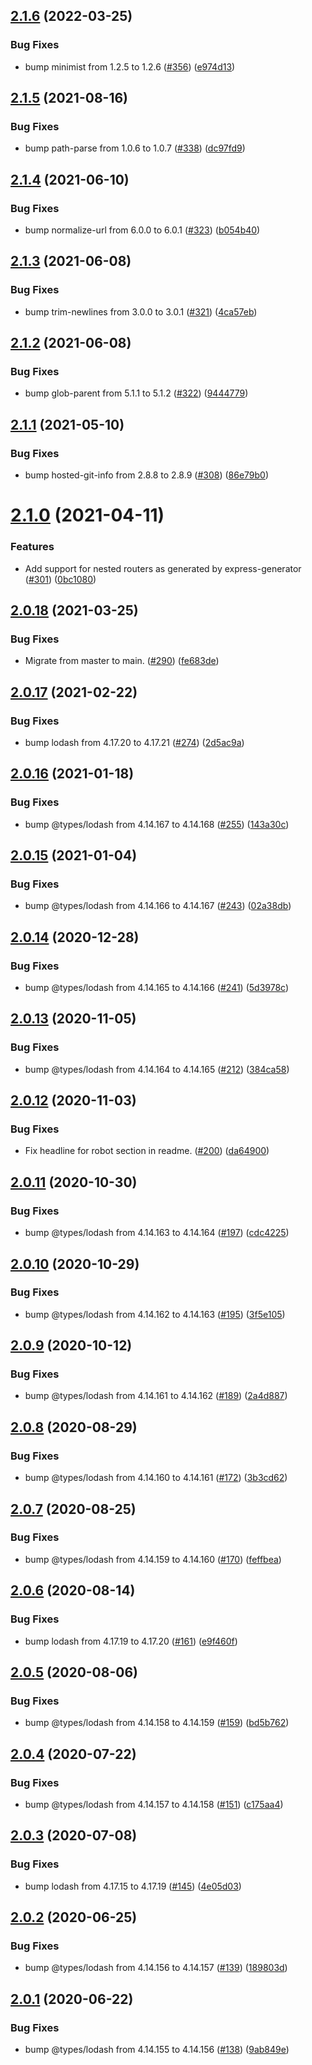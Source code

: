 ## [2.1.6](https://github.com/thenativeweb/get-routes/compare/2.1.5...2.1.6) (2022-03-25)


### Bug Fixes

* bump minimist from 1.2.5 to 1.2.6 ([#356](https://github.com/thenativeweb/get-routes/issues/356)) ([e974d13](https://github.com/thenativeweb/get-routes/commit/e974d1355cf4915a5b80e1375e178aaeed7b4853))

## [2.1.5](https://github.com/thenativeweb/get-routes/compare/2.1.4...2.1.5) (2021-08-16)


### Bug Fixes

* bump path-parse from 1.0.6 to 1.0.7 ([#338](https://github.com/thenativeweb/get-routes/issues/338)) ([dc97fd9](https://github.com/thenativeweb/get-routes/commit/dc97fd97246dc5c0a1d433b0aa61e1dd6eecca63))

## [2.1.4](https://github.com/thenativeweb/get-routes/compare/2.1.3...2.1.4) (2021-06-10)


### Bug Fixes

* bump normalize-url from 6.0.0 to 6.0.1 ([#323](https://github.com/thenativeweb/get-routes/issues/323)) ([b054b40](https://github.com/thenativeweb/get-routes/commit/b054b40316804a9e86ef8fe9e7347c5671022548))

## [2.1.3](https://github.com/thenativeweb/get-routes/compare/2.1.2...2.1.3) (2021-06-08)


### Bug Fixes

* bump trim-newlines from 3.0.0 to 3.0.1 ([#321](https://github.com/thenativeweb/get-routes/issues/321)) ([4ca57eb](https://github.com/thenativeweb/get-routes/commit/4ca57eb15840f9c7e47ebb3619e7ec6b14b3313d))

## [2.1.2](https://github.com/thenativeweb/get-routes/compare/2.1.1...2.1.2) (2021-06-08)


### Bug Fixes

* bump glob-parent from 5.1.1 to 5.1.2 ([#322](https://github.com/thenativeweb/get-routes/issues/322)) ([9444779](https://github.com/thenativeweb/get-routes/commit/94447796845954bb6e2a98152b6d3d951845ec3a))

## [2.1.1](https://github.com/thenativeweb/get-routes/compare/2.1.0...2.1.1) (2021-05-10)


### Bug Fixes

* bump hosted-git-info from 2.8.8 to 2.8.9 ([#308](https://github.com/thenativeweb/get-routes/issues/308)) ([86e79b0](https://github.com/thenativeweb/get-routes/commit/86e79b0479f6620911a4d27a843eeb69a179b52f))

# [2.1.0](https://github.com/thenativeweb/get-routes/compare/2.0.18...2.1.0) (2021-04-11)


### Features

* Add support for nested routers as generated by express-generator ([#301](https://github.com/thenativeweb/get-routes/issues/301)) ([0bc1080](https://github.com/thenativeweb/get-routes/commit/0bc1080c7a383ecb3f6e48605bb8e436a3093515))

## [2.0.18](https://github.com/thenativeweb/get-routes/compare/2.0.17...2.0.18) (2021-03-25)


### Bug Fixes

* Migrate from master to main. ([#290](https://github.com/thenativeweb/get-routes/issues/290)) ([fe683de](https://github.com/thenativeweb/get-routes/commit/fe683ded2826d54664724a81622295cf72158296))

## [2.0.17](https://github.com/thenativeweb/get-routes/compare/2.0.16...2.0.17) (2021-02-22)


### Bug Fixes

* bump lodash from 4.17.20 to 4.17.21 ([#274](https://github.com/thenativeweb/get-routes/issues/274)) ([2d5ac9a](https://github.com/thenativeweb/get-routes/commit/2d5ac9aaecb669c79e25597cab51f7df8aeeead5))

## [2.0.16](https://github.com/thenativeweb/get-routes/compare/2.0.15...2.0.16) (2021-01-18)


### Bug Fixes

* bump @types/lodash from 4.14.167 to 4.14.168 ([#255](https://github.com/thenativeweb/get-routes/issues/255)) ([143a30c](https://github.com/thenativeweb/get-routes/commit/143a30ced189b9b5137e510c9fee8c4c3c313c4c))

## [2.0.15](https://github.com/thenativeweb/get-routes/compare/2.0.14...2.0.15) (2021-01-04)


### Bug Fixes

* bump @types/lodash from 4.14.166 to 4.14.167 ([#243](https://github.com/thenativeweb/get-routes/issues/243)) ([02a38db](https://github.com/thenativeweb/get-routes/commit/02a38db011573b73e266363b0926523654207367))

## [2.0.14](https://github.com/thenativeweb/get-routes/compare/2.0.13...2.0.14) (2020-12-28)


### Bug Fixes

* bump @types/lodash from 4.14.165 to 4.14.166 ([#241](https://github.com/thenativeweb/get-routes/issues/241)) ([5d3978c](https://github.com/thenativeweb/get-routes/commit/5d3978c1b16f868c9bb0b781b529b2cbcb85753d))

## [2.0.13](https://github.com/thenativeweb/get-routes/compare/2.0.12...2.0.13) (2020-11-05)


### Bug Fixes

* bump @types/lodash from 4.14.164 to 4.14.165 ([#212](https://github.com/thenativeweb/get-routes/issues/212)) ([384ca58](https://github.com/thenativeweb/get-routes/commit/384ca58eccb170db68d7bd376204e5b61b4f6102))

## [2.0.12](https://github.com/thenativeweb/get-routes/compare/2.0.11...2.0.12) (2020-11-03)


### Bug Fixes

* Fix headline for robot section in readme. ([#200](https://github.com/thenativeweb/get-routes/issues/200)) ([da64900](https://github.com/thenativeweb/get-routes/commit/da649008016a0c3cbeb6106f0886aa1e82a6c0c3))

## [2.0.11](https://github.com/thenativeweb/get-routes/compare/2.0.10...2.0.11) (2020-10-30)


### Bug Fixes

* bump @types/lodash from 4.14.163 to 4.14.164 ([#197](https://github.com/thenativeweb/get-routes/issues/197)) ([cdc4225](https://github.com/thenativeweb/get-routes/commit/cdc4225d83c722d24c8b83bbe7e5b0a8b9a59da6))

## [2.0.10](https://github.com/thenativeweb/get-routes/compare/2.0.9...2.0.10) (2020-10-29)


### Bug Fixes

* bump @types/lodash from 4.14.162 to 4.14.163 ([#195](https://github.com/thenativeweb/get-routes/issues/195)) ([3f5e105](https://github.com/thenativeweb/get-routes/commit/3f5e105105602a433e344d632ca11c0767792079))

## [2.0.9](https://github.com/thenativeweb/get-routes/compare/2.0.8...2.0.9) (2020-10-12)


### Bug Fixes

* bump @types/lodash from 4.14.161 to 4.14.162 ([#189](https://github.com/thenativeweb/get-routes/issues/189)) ([2a4d887](https://github.com/thenativeweb/get-routes/commit/2a4d88752564e6ab84334846d804b5e857895947))

## [2.0.8](https://github.com/thenativeweb/get-routes/compare/2.0.7...2.0.8) (2020-08-29)


### Bug Fixes

* bump @types/lodash from 4.14.160 to 4.14.161 ([#172](https://github.com/thenativeweb/get-routes/issues/172)) ([3b3cd62](https://github.com/thenativeweb/get-routes/commit/3b3cd6260328e5b91f21bf0d5a5ae81dc18194b8))

## [2.0.7](https://github.com/thenativeweb/get-routes/compare/2.0.6...2.0.7) (2020-08-25)


### Bug Fixes

* bump @types/lodash from 4.14.159 to 4.14.160 ([#170](https://github.com/thenativeweb/get-routes/issues/170)) ([feffbea](https://github.com/thenativeweb/get-routes/commit/feffbeacdbe1c7e9e57151915d8243fdbc7bcc2a))

## [2.0.6](https://github.com/thenativeweb/get-routes/compare/2.0.5...2.0.6) (2020-08-14)


### Bug Fixes

* bump lodash from 4.17.19 to 4.17.20 ([#161](https://github.com/thenativeweb/get-routes/issues/161)) ([e9f460f](https://github.com/thenativeweb/get-routes/commit/e9f460ffea9d8707c4d7eace10b9d22ecb7a3cee))

## [2.0.5](https://github.com/thenativeweb/get-routes/compare/2.0.4...2.0.5) (2020-08-06)


### Bug Fixes

* bump @types/lodash from 4.14.158 to 4.14.159 ([#159](https://github.com/thenativeweb/get-routes/issues/159)) ([bd5b762](https://github.com/thenativeweb/get-routes/commit/bd5b76251c4d1b89d675ac23d27c8ceb4ccb33d8))

## [2.0.4](https://github.com/thenativeweb/get-routes/compare/2.0.3...2.0.4) (2020-07-22)


### Bug Fixes

* bump @types/lodash from 4.14.157 to 4.14.158 ([#151](https://github.com/thenativeweb/get-routes/issues/151)) ([c175aa4](https://github.com/thenativeweb/get-routes/commit/c175aa45f8dd4542db9e2a6c95178e222866dd28))

## [2.0.3](https://github.com/thenativeweb/get-routes/compare/2.0.2...2.0.3) (2020-07-08)


### Bug Fixes

* bump lodash from 4.17.15 to 4.17.19 ([#145](https://github.com/thenativeweb/get-routes/issues/145)) ([4e05d03](https://github.com/thenativeweb/get-routes/commit/4e05d0386ca35c43242f500dfd72be72c645ce58))

## [2.0.2](https://github.com/thenativeweb/get-routes/compare/2.0.1...2.0.2) (2020-06-25)


### Bug Fixes

* bump @types/lodash from 4.14.156 to 4.14.157 ([#139](https://github.com/thenativeweb/get-routes/issues/139)) ([189803d](https://github.com/thenativeweb/get-routes/commit/189803dcb191a3749e3ee59144e6ca3e66c84ac5))

## [2.0.1](https://github.com/thenativeweb/get-routes/compare/2.0.0...2.0.1) (2020-06-22)


### Bug Fixes

* bump @types/lodash from 4.14.155 to 4.14.156 ([#138](https://github.com/thenativeweb/get-routes/issues/138)) ([9ab849e](https://github.com/thenativeweb/get-routes/commit/9ab849e710d496e6d299f85047ecf3a7d3ee7bba))
